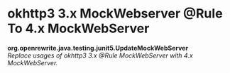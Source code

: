 # okhttp3 3.x MockWebserver @Rule To 4.x MockWebServer

**org.openrewrite.java.testing.junit5.UpdateMockWebServer**  
_Replace usages of okhttp3 3.x @Rule MockWebServer with 4.x MockWebServer._

